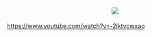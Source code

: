 <h1 align="center">
    <img src="https://readme-typing-svg.herokuapp.com/?font=Righteous&size=35&center=true&vCenter=true&width=500&height=70&duration=4000&lines=+N+E+X+U+S+.+A+i+;" />
</h1>


https://www.youtube.com/watch?v=-2iktvcwxao
